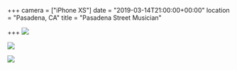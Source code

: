 +++
camera = ["iPhone XS"]
date = "2019-03-14T21:00:00+00:00"
location = "Pasadena, CA"
title = "Pasadena Street Musician"

+++
![](https://res.cloudinary.com/tobyblog/image/upload/v1552625025/img/461E69A7-8660-433A-8938-D64C51FC300F.jpg)
<!--more-->
![](https://res.cloudinary.com/tobyblog/image/upload/v1552624987/img/9B0304B4-3011-40E7-B59D-6C95B083A736.jpg)

![](https://res.cloudinary.com/tobyblog/image/upload/v1552625088/img/DE24A743-21F6-4F33-8DC8-72E211873230.jpg)